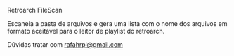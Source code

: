 Retroarch FileScan

Escaneia a pasta de arquivos e gera uma lista com o nome dos arquivos em formato aceitável para o leitor de playlist do retroarch.

Dúvidas tratar com rafahrpl@gmail.com
